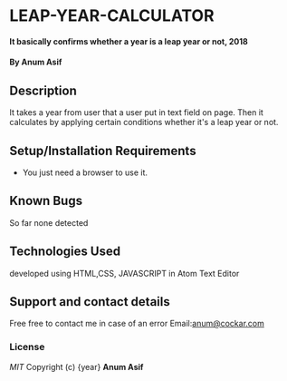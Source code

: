 # LEAP-YEAR-CALCULATOR
#### It basically confirms whether a year is a leap year or not, 2018
#### By **Anum Asif**
## Description
It takes a year from user that a user put in text field on page. Then it calculates by applying certain conditions whether it's a leap year or not.
## Setup/Installation Requirements
* You just need a browser to use it.
## Known Bugs
So far none detected
## Technologies Used
developed using HTML,CSS, JAVASCRIPT in Atom Text Editor
## Support and contact details
Free free to contact me in case of an error
Email:anum@cockar.com
### License
*MIT*
Copyright (c) {year} **Anum Asif**
  
